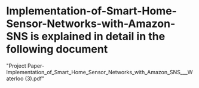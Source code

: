 # Implementation-of-Smart-Home-Sensor-Networks-with-Amazon-SNS is explained in detail in the following document
"Project Paper- Implementation_of_Smart_Home_Sensor_Networks_with_Amazon_SNS___Waterloo (3).pdf"
